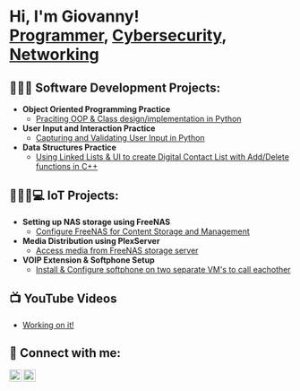 <h1>Hi, I'm Giovanny! <br/><a href="https://github.com/joshmadakor1">Programmer</a>, <a href="https://www.linkedin.com/in/joshmadakor/">Cybersecurity</a>, <a href="https://www.youtube.com/c/joshmadakor">Networking</a></h1>

<h2>👨🏻‍💻 Software Development Projects:</h2>

- <b>Object Oriented Programming Practice</b>
  - [Praciting OOP & Class design/implementation in Python](https://github.com/GiovannyMontes/Pokemon_Game_Project)
- <b>User Input and Interaction Practice</b>
  - [Capturing and Validating User Input in Python](https://github.com/GiovannyMontes/Terminal_Game)
- <b>Data Structures Practice</b>
  - [Using Linked Lists & UI to create Digital Contact List with Add/Delete functions in C++](https://github.com/GiovannyMontes/Digital_Contacts_App)
  
<h2>🧑🏻‍🦱💻 IoT Projects:</h2>

- <b>Setting up NAS storage using FreeNAS</b>
  - [Configure FreeNAS for Content Storage and Management](https://github.com/GiovannyMontes/IoT_Projects/blob/main/IoT%20project%202.pdf)
- <b>Media Distribution using PlexServer</b>
  - [Access media from FreeNAS storage server](https://github.com/GiovannyMontes/IoT_Projects/blob/main/IoT%20Project%203.pdf)
- <b>VOIP Extension & Softphone Setup</b>
  - [Install & Configure softphone on two separate VM's to call eachother](https://github.com/GiovannyMontes/IoT_Projects/blob/main/IoT%20Project%204.pdf)

 
<h2>📺 YouTube Videos</h2>

- [Working on it!](https://www.youtube.com/channel/UCwUACCNgjG9oBA4SbI2pKPg)

<h2> 🤳 Connect with me:</h2>

[<img align="left" alt="GiovannyMontes | YouTube" width="22px" src="https://www.clipartmax.com/png/middle/294-2941508_youtube-icon-youtube-logo-png.png" />][youtube]
[<img align="left" alt="GiovannyMontes | LinkedIn" width="22px" src="https://static.vecteezy.com/system/resources/previews/018/930/587/original/linkedin-logo-linkedin-icon-transparent-free-png.png" />][linkedin]

[youtube]: https://www.youtube.com/channel/UCwUACCNgjG9oBA4SbI2pKPg
[linkedin]: https://www.linkedin.com/in/giovanny-montes-744ab523b/

<!--
**joshmadakor1/joshmadakor1** is a ✨ _special_ ✨ repository because its `README.md` (this file) appears on your GitHub profile.

Here are some ideas to get you started:

- 🔭 I’m currently working on ...
- 🌱 I’m currently learning ...
- 👯 I’m looking to collaborate on ...
- 🤔 I’m looking for help with ...
- 💬 Ask me about ...
- 📫 How to reach me: ...
- 😄 Pronouns: ...
- ⚡ Fun fact: ...
-->
